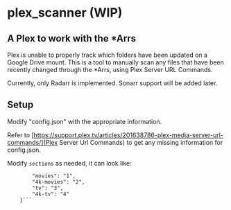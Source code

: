 # plex_scanner (WIP)

## A Plex to work with the *Arrs 

Plex is unable to properly track which folders have been updated on a Google Drive mount. This is a tool to manually scan any files that have been recently changed through the *Arrs, using Plex Server URL Commands.

Currently, only Radarr is implemented. Sonarr support will be added later.

## Setup

Modify "config.json" with the appropriate information. 

Refer to [https://support.plex.tv/articles/201638786-plex-media-server-url-commands/](Plex Server Url Commands) to get any missing information for config.json.

Modify `sections` as needed, it can look like:

```    "sections":{
        "movies": "1",
        "4k-movies": "2",
        "tv": "3",
        "4k-tv": "4"
    }```
